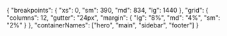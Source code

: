 {
  "breakpoints": { "xs": 0, "sm": 390, "md": 834, "lg": 1440 },
  "grid": { "columns": 12, "gutter": "24px", "margin": { "lg": "8%", "md": "4%", "sm": "2%" } },
  "containerNames": ["hero", "main", "sidebar", "footer"]
}
